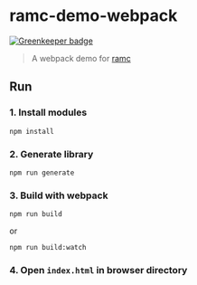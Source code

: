 # ramc-demo-webpack

[![Greenkeeper badge](https://badges.greenkeeper.io/taoyuan/ramc-demo-webpack.svg)](https://greenkeeper.io/)

> A webpack demo for [ramc](https://github.com/taoyuan/ramc)

## Run

### 1. Install modules
```
npm install
```

### 2. Generate library
```
npm run generate
```
### 3. Build with webpack
```
npm run build
```
or 
```
npm run build:watch
```

### 4. Open `index.html` in browser directory

